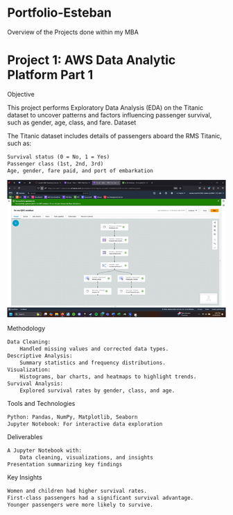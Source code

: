 # Portfolio-Esteban
Overview of the Projects done within my MBA 

# Project 1: AWS Data Analytic Platform Part 1

Objective

This project performs Exploratory Data Analysis (EDA) on the Titanic dataset to uncover patterns and factors influencing passenger survival, such as gender, age, class, and fare.
Dataset

The Titanic dataset includes details of passengers aboard the RMS Titanic, such as:

    Survival status (0 = No, 1 = Yes)
    Passenger class (1st, 2nd, 3rd)
    Age, gender, fare paid, and port of embarkation

![screenshots/Picture1.png](https://github.com/jrz0497/Portfolio-Esteban/blob/bee693b6dea8fdd362f4cf5d3964b025bad40582/Screenshots/Picture1.png)

Methodology

    Data Cleaning:
        Handled missing values and corrected data types.
    Descriptive Analysis:
        Summary statistics and frequency distributions.
    Visualization:
        Histograms, bar charts, and heatmaps to highlight trends.
    Survival Analysis:
        Explored survival rates by gender, class, and age.

Tools and Technologies

    Python: Pandas, NumPy, Matplotlib, Seaborn
    Jupyter Notebook: For interactive data exploration

Deliverables

    A Jupyter Notebook with:
        Data cleaning, visualizations, and insights
    Presentation summarizing key findings

Key Insights

    Women and children had higher survival rates.
    First-class passengers had a significant survival advantage.
    Younger passengers were more likely to survive.
